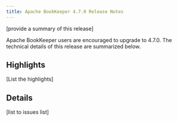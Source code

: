 ```yaml
---
title: Apache BookKeeper 4.7.0 Release Notes
---
```


[provide a summary of this release]

Apache BookKeeper users are encouraged to upgrade to 4.7.0. The technical details of this release are summarized
below.

## Highlights

[List the highlights]

## Details

[list to issues list]

